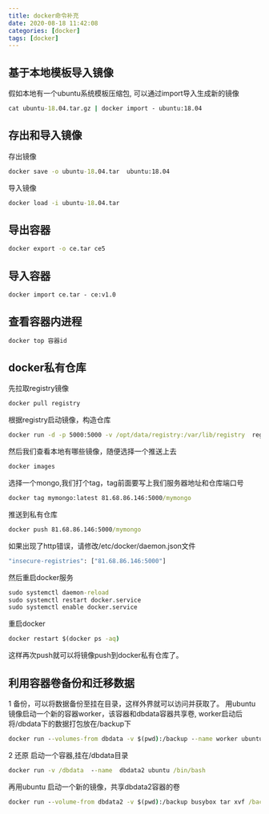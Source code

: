 ```yaml
---
title: docker命令补充
date: 2020-08-18 11:42:08
categories: [docker]
tags: [docker]
---
```

## 基于本地模板导入镜像
假如本地有一个ubuntu系统模板压缩包, 可以通过import导入生成新的镜像
``` cmd
cat ubuntu-18.04.tar.gz | docker import - ubuntu:18.04
```
## 存出和导入镜像
存出镜像
``` cmd
docker save -o ubuntu-18.04.tar  ubuntu:18.04
```
导入镜像
``` cmd
docker load -i ubuntu-18.04.tar
```
<!--more-->
## 导出容器
``` cmd
docker export -o ce.tar ce5
```
## 导入容器
``` cmd
docker import ce.tar - ce:v1.0
```
## 查看容器内进程
``` cmd
docker top 容器id
```
## docker私有仓库
先拉取registry镜像
``` cmd
docker pull registry
```
根据registry启动镜像，构造仓库
``` cmd
docker run -d -p 5000:5000 -v /opt/data/registry:/var/lib/registry  registry
```
然后我们查看本地有哪些镜像，随便选择一个推送上去
``` cmd
docker images
```
选择一个mongo,我们打个tag，tag前面要写上我们服务器地址和仓库端口号
``` cmd
docker tag mymongo:latest 81.68.86.146:5000/mymongo
```
推送到私有仓库
``` cmd
docker push 81.68.86.146:5000/mymongo
```
如果出现了http错误，请修改/etc/docker/daemon.json文件
``` cmd
"insecure-registries": ["81.68.86.146:5000"]
```
然后重启docker服务
``` cmd
sudo systemctl daemon-reload
sudo systemctl restart docker.service
sudo systemctl enable docker.service
```
重启docker
``` cmd
docker restart $(docker ps -aq)
```
这样再次push就可以将镜像push到docker私有仓库了。

## 利用容器卷备份和迁移数据
1 备份，可以将数据备份至挂在目录，这样外界就可以访问并获取了。
用ubuntu镜像启动一个新的容器worker，该容器和dbdata容器共享卷, worker启动后将/dbdata下的数据打包放在/backup下
``` cmd
docker run --volumes-from dbdata -v $(pwd):/backup --name worker ubuntu tar cvf /backup/backup.tar /dbdata
```
2 还原
启动一个容器,挂在/dbdata目录
``` cmd
docker run -v /dbdata  --name  dbdata2 ubuntu /bin/bash 
```
再用ubuntu 启动一个新的镜像，共享dbdata2容器的卷
``` cmd
docker run --volume-from dbdata2 -v $(pwd):/backup busybox tar xvf /backup/backup.tar
```









